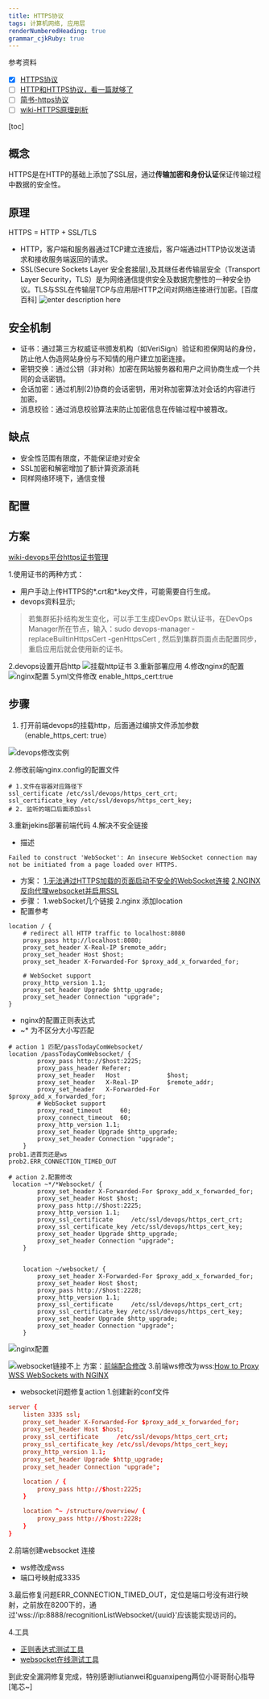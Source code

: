 ```yaml
---
title: HTTPS协议
tags: 计算机网络, 应用层
renderNumberedHeading: true
grammar_cjkRuby: true
---
```

参考资料
- [x] [HTTPS协议](https://blog.csdn.net/qq_36711489/article/details/92074350)
- [ ] [HTTP和HTTPS协议，看一篇就够了](https://blog.csdn.net/xiaoming100001/article/details/81109617)
- [ ] [简书-https协议](https://www.jianshu.com/p/f9b8a3e62af1)
- [ ] [wiki-HTTPS原理剖析](https://wiki.megvii-inc.com/pages/viewpage.action?pageId=126223027)

[toc]
## 概念
HTTPS是在HTTP的基础上添加了SSL层，通过**传输加密和身份认证**保证传输过程中数据的安全性。
## 原理
HTTPS  = HTTP + SSL/TLS
- HTTP，客户端和服务器通过TCP建立连接后，客户端通过HTTP协议发送请求和接收服务端返回的请求。
- SSL(Secure Sockets Layer 安全套接层),及其继任者传输层安全（Transport Layer Security，TLS）是为网络通信提供安全及数据完整性的一种安全协议。TLS与SSL在传输层TCP与应用层HTTP之间对网络连接进行加密。[百度百科]
![enter description here](./images/1577112311794.png)
## 安全机制
- 证书：通过第三方权威证书颁发机构（如VeriSign）验证和担保网站的身份，防止他人伪造网站身份与不知情的用户建立加密连接。
- 密钥交换：通过公钥（非对称）加密在网站服务器和用户之间协商生成一个共同的会话密钥。
- 会话加密：通过机制(2)协商的会话密钥，用对称加密算法对会话的内容进行加密。
- 消息校验：通过消息校验算法来防止加密信息在传输过程中被篡改。

## 缺点
- 安全性范围有限度，不能保证绝对安全
- SSL加密和解密增加了额计算资源消耗
- 同样网络环境下，通信变慢
## 配置
## 方案
 [wiki-devops平台https证书管理](https://wiki.megvii-inc.com/pages/viewpage.action?pageId=34887052)
 
1.使用证书的两种方式：
- 用户手动上传HTTPS的*.crt和*.key文件，可能需要自行生成。
- devops资料显示;
>若集群拓扑结构发生变化，可以手工生成DevOps 默认证书，在DevOps Manager所在节点，输入：sudo devops-manager -replaceBuiltinHttpsCert -genHttpsCert   , 然后到集群页面点击配置同步，重启应用后就会使用新的证书。

2.devops设置开启http
![挂载http证书](./images/1577173123760.png)
3.重新部署应用
4.修改nginx的配置
![nginx配置](./images/1577173043898.png)
5.yml文件修改 enable_https_cert:true

## 步骤

1. 打开前端devops的挂载http，后面通过编排文件添加参数 （enable_https_cert: true）

![devops修改实例](./images/1577351781950.png)

2.修改前端nginx.config的配置文件
```
# 1.文件在容器对应路径下
ssl_certificate /etc/ssl/devops/https_cert_crt;
ssl_certificate_key /etc/ssl/devops/https_cert_key;
# 2. 监听的端口后面添加ssl
```
3.重新jekins部署前端代码
4.解决不安全链接 
- 描述
```
Failed to construct 'WebSocket': An insecure WebSocket connection may not be initiated from a page loaded over HTTPS.
```
- 方案：
[1.无法通过HTTPS加载的页面启动不安全的WebSocket连接](https://blog.csdn.net/weixin_30693683/article/details/95139180)
[2.NGINX反向代理websocket并启用SSL](https://stackoverflow.com/questions/12102110/nginx-to-reverse-proxy-websockets-and-enable-ssl-wss)
- 步骤：
1.webSocket几个链接
2.nginx 添加location
- 配置参考
```
location / {
    # redirect all HTTP traffic to localhost:8080
    proxy_pass http://localhost:8080;
    proxy_set_header X-Real-IP $remote_addr;
    proxy_set_header Host $host;
    proxy_set_header X-Forwarded-For $proxy_add_x_forwarded_for;

    # WebSocket support
    proxy_http_version 1.1;
    proxy_set_header Upgrade $http_upgrade;
    proxy_set_header Connection "upgrade";
}
```
- nginx的配置正则表达式
- ~* 为不区分大小写匹配
```
# action 1 匹配/passTodayComWebsocket/
location /passTodayComWebsocket/ {
        proxy_pass http://$host:2225;
        proxy_pass_header Referer;
        proxy_set_header   Host             $host;
        proxy_set_header   X-Real-IP        $remote_addr;
        proxy_set_header   X-Forwarded-For  $proxy_add_x_forwarded_for;
        # WebSocket support
		proxy_read_timeout     60;
        proxy_connect_timeout  60;
        proxy_http_version 1.1;
        proxy_set_header Upgrade $http_upgrade;
        proxy_set_header Connection "upgrade";
    }
prob1.进首页还是ws
prob2.ERR_CONNECTION_TIMED_OUT

# action 2.配置修改
 location ~*/*Websocket/ {
        proxy_set_header X-Forwarded-For $proxy_add_x_forwarded_for;
        proxy_set_header Host $host;
        proxy_pass http://$host:2225;
        proxy_http_version 1.1;
        proxy_ssl_certificate     /etc/ssl/devops/https_cert_crt;
        proxy_ssl_certificate_key /etc/ssl/devops/https_cert_key;
        proxy_set_header Upgrade $http_upgrade;
        proxy_set_header Connection "upgrade";
    }


    location ~/websocket/ {
        proxy_set_header X-Forwarded-For $proxy_add_x_forwarded_for;
        proxy_set_header Host $host;
        proxy_pass http://$host:2228;
        proxy_http_version 1.1;
        proxy_ssl_certificate     /etc/ssl/devops/https_cert_crt;
        proxy_ssl_certificate_key /etc/ssl/devops/https_cert_key;
        proxy_set_header Upgrade $http_upgrade;
        proxy_set_header Connection "upgrade";
    }
```
![nginx配置](./images/1577521603744.png)

![websocket链接不上](./images/1577521556024.png)
方案：[前端配合修改](https://stackoverflow.com/questions/41381444/websocket-connection-failed-error-during-websocket-handshake-unexpected-respon)
3.前端ws修改为wss:[How to Proxy WSS WebSockets with NGINX](https://www.serverlab.ca/tutorials/linux/web-servers-linux/how-to-proxy-wss-websockets-with-nginx/)

- websocket问题修复action
1.创建新的conf文件
```websocket.conf
server {
    listen 3335 ssl;
    proxy_set_header X-Forwarded-For $proxy_add_x_forwarded_for;
    proxy_set_header Host $host;
    proxy_ssl_certificate     /etc/ssl/devops/https_cert_crt;
    proxy_ssl_certificate_key /etc/ssl/devops/https_cert_key;
    proxy_http_version 1.1;
    proxy_set_header Upgrade $http_upgrade;
    proxy_set_header Connection "upgrade";

    location / {
        proxy_pass http://$host:2225;
    }

    location ^~ /structure/overview/ {
        proxy_pass http://$host:2228;
    }
}

```
2.前端创建websocket 连接
- ws修改成wss
- 端口号映射成3335

3.最后修复问题ERR_CONNECTION_TIMED_OUT，定位是端口号没有进行映射，之前放在8200下的，通过'wss://ip:8888/recognitionListWebsocket/{uuid}'应该能实现访问的。

4.工具
- [正则表达式测试工具](https://c.runoob.com/front-end/854)
- [websocket在线测试工具](http://coolaf.com/tool/chattest)

到此安全漏洞修复完成，特别感谢liutianwei和guanxipeng两位小哥哥耐心指导[笔芯~]